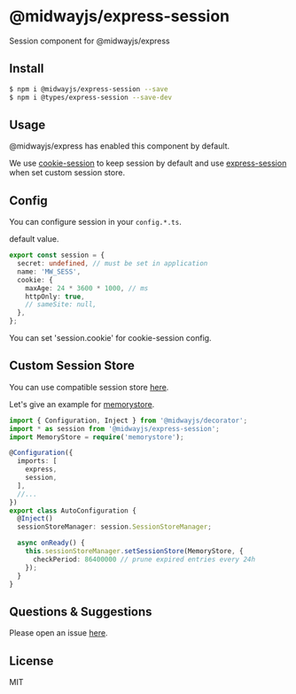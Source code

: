 # @midwayjs/express-session

Session component for @midwayjs/express


## Install

```bash
$ npm i @midwayjs/express-session --save
$ npm i @types/express-session --save-dev
```


## Usage

@midwayjs/express has enabled this component by default.

We use [cookie-session](https://github.com/expressjs/cookie-session) to keep session by default and use [express-session](https://github.com/expressjs/session) when set custom session store.

## Config

You can configure session in your `config.*.ts`.

default value.

```ts
export const session = {
  secret: undefined, // must be set in application
  name: 'MW_SESS',
  cookie: {
    maxAge: 24 * 3600 * 1000, // ms
    httpOnly: true,
    // sameSite: null,
  },
};
```

You can set 'session.cookie' for cookie-session config.

## Custom Session Store

You can use compatible session store [here](https://github.com/expressjs/session#compatible-session-stores).

Let's give an example for [memorystore](https://github.com/roccomuso/memorystore).

```ts
import { Configuration, Inject } from '@midwayjs/decorator';
import * as session from '@midwayjs/express-session';
import MemoryStore = require('memorystore');

@Configuration({
  imports: [
    express,
    session,
  ],
  //...
})
export class AutoConfiguration {
  @Inject()
  sessionStoreManager: session.SessionStoreManager;

  async onReady() {
    this.sessionStoreManager.setSessionStore(MemoryStore, {
      checkPeriod: 86400000 // prune expired entries every 24h
    });
  }
}
```

## Questions & Suggestions

Please open an issue [here](https://github.com/midwayjs/midway/issues/).

## License

MIT
